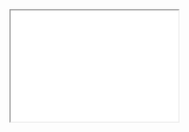 <iframe id=<iframe id="inlineFrameExample"
    title="Inline Frame Example"
    width="300"
    height="200"
    src="map.html">
</iframe>
